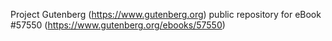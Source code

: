Project Gutenberg (https://www.gutenberg.org) public repository for
eBook #57550 (https://www.gutenberg.org/ebooks/57550)
